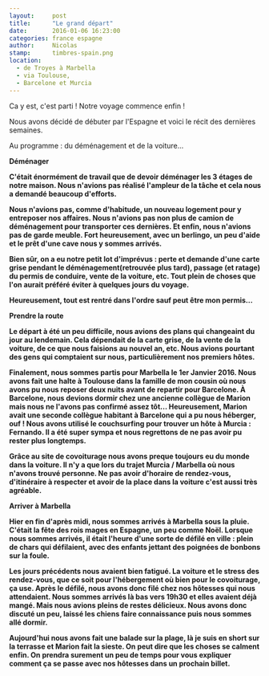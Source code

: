 ```yaml
---
layout:     post
title:      "Le grand départ"
date:       2016-01-06 16:23:00
categories: france espagne
author:     Nicolas
stamp:      timbres-spain.png
location:
  - de Troyes à Marbella
  - via Toulouse,
  - Barcelone et Murcia
---
```


Ca y est, c'est parti ! Notre voyage commence enfin !

Nous avons décidé de débuter par l'Espagne et voici le récit des dernières semaines.

Au programme : du déménagement et de la voiture...

<!--more-->

<b>Déménager<b/>

C'était énormément de travail que de devoir déménager les 3 étages de notre maison.
Nous n'avions pas réalisé l'ampleur de la tâche et cela nous a demandé beaucoup d'efforts.

Nous n'avions pas, comme d'habitude, un nouveau logement pour y entreposer nos affaires.
Nous n'avions pas non plus de camion de déménagement pour transporter ces dernières.
Et enfin, nous n'avions pas de garde meuble. Fort heureusement, avec un berlingo,
un peu d'aide et le prêt d'une cave nous y sommes arrivés.

Bien sûr, on a eu notre petit lot d'imprévus : perte et demande d'une carte grise pendant
le déménagement(retrouvée plus tard), passage (et ratage) du permis de conduire, vente de la voiture, etc.
Tout plein de choses que l'on aurait préféré éviter à quelques jours du voyage.

Heureusement, tout est rentré dans l'ordre sauf peut être mon permis...

<b>Prendre la route<b/>

Le départ à été un peu difficile, nous avions des plans qui changeaint du jour au lendemain.
Cela dépendait de la carte grise, de la vente de la voiture, de ce que nous faisions au nouvel an, etc.
Nous avions pourtant des gens qui comptaient sur nous, particulièrement nos premiers hôtes.

Finalement, nous sommes partis pour Marbella le 1er Janvier 2016. Nous avons fait une halte à Toulouse
dans la famille de mon cousin où nous avons pu nous reposer deux nuits avant de repartir pour Barcelone.
À Barcelone, nous devions dormir chez une ancienne collègue de Marion mais nous ne l'avons pas confirmé
assez tôt... Heureusement, Marion avait une seconde collègue habitant à Barcelone qui a pu nous héberger, ouf !
Nous avons utilisé le couchsurfing pour trouver un hôte à Murcia : Fernando. Il a été super sympa et nous
regrettons de ne pas avoir pu rester plus longtemps.

Grâce au site de covoiturage nous avons preque toujours eu du monde dans la voiture.
Il n'y a que lors du trajet Murcia / Marbella où nous n'avons trouvé personne.
Ne pas avoir d'horaire de rendez-vous, d'itinéraire à respecter
et avoir de la place dans la voiture c'est aussi très agréable.

<b>Arriver à Marbella</b>

Hier en fin d'après midi, nous sommes arrivés à Marbella sous la pluie. C'était la fête des rois mages
en Espagne, un peu comme Noël. Lorsque nous sommes arrivés, il était l'heure d'une sorte de défilé
en ville : plein de chars qui défilaient, avec des enfants jettant des poignées de bonbons sur la foule.

Les jours précédents nous avaient bien fatigué. La voiture et le stress des rendez-vous, que ce soit pour
l'hébergement où bien pour le covoiturage, ça use. Après le défilé, nous avons donc filé chez nos hôtesses
qui nous attendaient. Nous sommes arrivés là bas vers 19h30 et elles avaient déjà mangé. Mais nous avions
pleins de restes délicieux. Nous avons donc discuté un peu, laissé les chiens faire connaissance puis nous
sommes allé dormir.

Aujourd'hui nous avons fait une balade sur la plage, là je suis en short sur la terrasse et Marion fait la sieste.
On peut dire que les choses se calment enfin. On prendra surement un peu de temps pour vous expliquer
comment ça se passe avec nos hôtesses dans un prochain billet.
